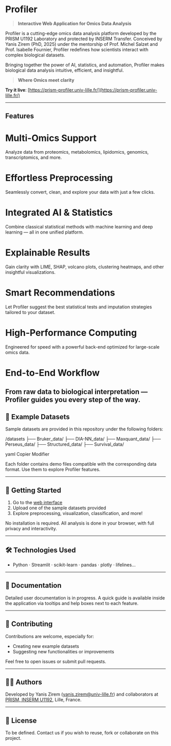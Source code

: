 # Profiler

> **Interactive Web Application for Omics Data Analysis**


Profiler is a cutting-edge omics data analysis platform developed by the PRISM U1192 Laboratory and protected by INSERM Transfer. Conceived by Yanis Zirem (PhD, 2025) under the mentorship of Prof. Michel Salzet and Prof. Isabelle Fournier, Profiler redefines how scientists interact with complex biological datasets.

Bringing together the power of AI, statistics, and automation, Profiler makes biological data analysis intuitive, efficient, and insightful.
> **Where Omics meet clarity**

**Try it live**: [https://prism-profiler.univ-lille.fr/](https://prism-profiler.univ-lille.fr/)

---

##  Features
# Multi-Omics Support
Analyze data from proteomics, metabolomics, lipidomics, genomics, transcriptomics, and more.

# Effortless Preprocessing
Seamlessly convert, clean, and explore your data with just a few clicks.

# Integrated AI & Statistics
Combine classical statistical methods with machine learning and deep learning — all in one unified platform.

# Explainable Results
Gain clarity with LIME, SHAP, volcano plots, clustering heatmaps, and other insightful visualizations.

# Smart Recommendations
Let Profiler suggest the best statistical tests and imputation strategies tailored to your dataset.

# High-Performance Computing
Engineered for speed with a powerful back-end optimized for large-scale omics data.

# End-to-End Workflow
From raw data to biological interpretation — Profiler guides you every step of the way.
---

## 📂 Example Datasets

Sample datasets are provided in this repository under the following folders:

/datasets
├── Bruker_data/
├── DIA-NN_data/
├── Maxquant_data/
├── Perseus_data/
├── Structured_data/
├── Survival_data/

yaml
Copier
Modifier

Each folder contains demo files compatible with the corresponding data format. Use them to explore Profiler features.

---

## 🧠 Getting Started

1. Go to the [web interface](https://prism-profiler.univ-lille.fr/)
2. Upload one of the sample datasets provided
3. Explore preprocessing, visualization, classification, and more!

No installation is required. All analysis is done in your browser, with full privacy and interactivity.

---

## 🛠️ Technologies Used

- Python · Streamlit · scikit-learn · pandas · plotly · lifelines...

---

## 📘 Documentation

Detailed user documentation is in progress. A quick guide is available inside the application via tooltips and help boxes next to each feature.

---

## 🤝 Contributing

Contributions are welcome, especially for:
- Creating new example datasets
- Suggesting new functionalities or improvements

Feel free to open issues or submit pull requests.

---

## 🧑‍🔬 Authors

Developed by Yanis Zirem (yanis.zirem@univ-lille.fr) and collaborators at [PRISM, INSERM U1192](https://www.inserm.fr/en/research-inserm/prism-u1192/), Lille, France.

---

## 📄 License

To be defined. Contact us if you wish to reuse, fork or collaborate on this project.
